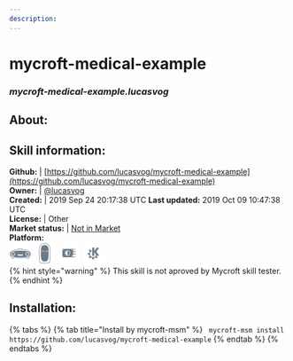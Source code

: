 ```yaml
--- 
description: 
---
```


# mycroft-medical-example  
### _mycroft-medical-example.lucasvog_  
## About:  


## Skill information:  
**Github:** | [https://github.com/lucasvog/mycroft-medical-example](https://github.com/lucasvog/mycroft-medical-example)  
**Owner:** | [@lucasvog](https://github.com/lucasvog)  
**Created:** | 2019 Sep 24 20:17:38 UTC  **Last updated:** 2019 Oct 09 10:47:38 UTC  
**License:** | Other  
**Market status:** | [Not in Market](https://market.mycroft.ai/skill/)  
**Platform:**  
 ![](../.gitbook/assets/mark-1-icon.png)  ![](../.gitbook/assets/mark-2-icon.png)  ![](../.gitbook/assets/picroft-icon.png)  ![](../.gitbook/assets/kde.png)   
{% hint style="warning" %}
This skill is not aproved by Mycroft skill tester.
{% endhint %}
    
## Installation:  
{% tabs %}
{% tab title="Install by mycroft-msm" %}
``` mycroft-msm install https://github.com/lucasvog/mycroft-medical-example```
{% endtab %}
  {% endtabs %}
  